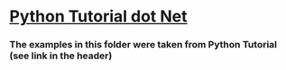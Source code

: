 # <a href="https://www.pythontutorial.net/python-concurrency/python-threadpoolexecutor/">Python Tutorial dot Net</a>

### The examples in this folder were taken from Python Tutorial (see link in the header)